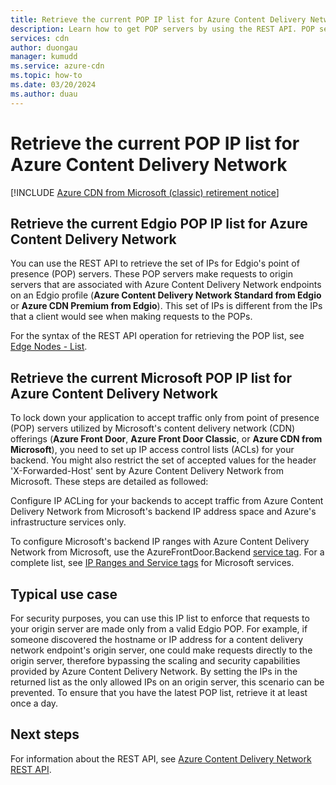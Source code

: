 ```yaml
---
title: Retrieve the current POP IP list for Azure Content Delivery Network| Microsoft Docs
description: Learn how to get POP servers by using the REST API. POP servers make requests to origin servers associated with Azure Content Delivery Network endpoints.
services: cdn
author: duongau
manager: kumudd
ms.service: azure-cdn
ms.topic: how-to
ms.date: 03/20/2024
ms.author: duau
---
```


# Retrieve the current POP IP list for Azure Content Delivery Network

[!INCLUDE [Azure CDN from Microsoft (classic) retirement notice](../../includes/cdn-classic-retirement.md)]

<a name='retrieve-the-current-verizon-pop-ip-list-for-azure-cdn'></a>

<a name='retrieve-the-current-edgio-pop-ip-list-for-azure-cdn'></a>

## Retrieve the current Edgio POP IP list for Azure Content Delivery Network

You can use the REST API to retrieve the set of IPs for Edgio's point of presence (POP) servers. These POP servers make requests to origin servers that are associated with Azure Content Delivery Network endpoints on an Edgio profile (**Azure Content Delivery Network Standard from Edgio** or **Azure CDN Premium from Edgio**). This set of IPs is different from the IPs that a client would see when making requests to the POPs.

For the syntax of the REST API operation for retrieving the POP list, see [Edge Nodes - List](/rest/api/cdn/edge-nodes/list).

<a name='retrieve-the-current-microsoft-pop-ip-list-for-azure-cdn'></a>

## Retrieve the current Microsoft POP IP list for Azure Content Delivery Network

To lock down your application to accept traffic only from point of presence (POP) servers utilized by Microsoft's content delivery network (CDN) offerings (**Azure Front Door**, **Azure Front Door Classic**, or **Azure CDN from Microsoft**), you need to set up IP access control lists (ACLs) for your backend. You might also restrict the set of accepted values for the header 'X-Forwarded-Host' sent by Azure Content Delivery Network from Microsoft. These steps are detailed as followed:

Configure IP ACLing for your backends to accept traffic from Azure Content Delivery Network from Microsoft's backend IP address space and Azure's infrastructure services only.

To configure Microsoft's backend IP ranges with Azure Content Delivery Network from Microsoft, use the AzureFrontDoor.Backend [service tag](../virtual-network/service-tags-overview.md). For a complete list, see [IP Ranges and Service tags](https://www.microsoft.com/en-us/download/details.aspx?id=56519) for Microsoft services.

## Typical use case

For security purposes, you can use this IP list to enforce that requests to your origin server are made only from a valid Edgio POP. For example, if someone discovered the hostname or IP address for a content delivery network endpoint's origin server, one could make requests directly to the origin server, therefore bypassing the scaling and security capabilities provided by Azure Content Delivery Network. By setting the IPs in the returned list as the only allowed IPs on an origin server, this scenario can be prevented. To ensure that you have the latest POP list, retrieve it at least once a day.

## Next steps

For information about the REST API, see [Azure Content Delivery Network REST API](/rest/api/cdn/).
